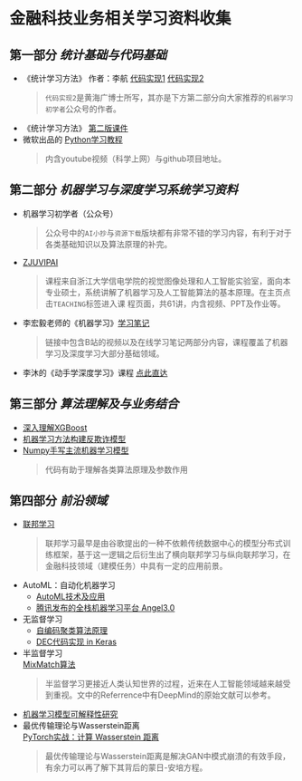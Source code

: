# 金融科技业务相关学习资料收集

## 第一部分 ***统计基础与代码基础***
* 《统计学习方法》 作者：李航 [代码实现1](https://github.com/WenDesi/lihang_book_algorithm) [代码实现2](https://github.com/fengdu78/lihang-code)<br/>
  > `代码实现2`是黄海广博士所写，其亦是下方第二部分向大家推荐的`机器学习初学者`公众号的作者。
* 《统计学习方法》 [第二版课件](https://pan.baidu.com/s/1HUw0MeBD-1LP-r441oykhw)
* 微软出品的 [Python学习教程](https://mp.weixin.qq.com/s?__biz=MzI3MTA0MTk1MA==&mid=2652054508&idx=4&sn=723354957ed28933ddc154f74365a8da&chksm=f120571dc657de0b6a6182feaf24e3ffd16711df6449becd3e1826b710a660e1dc43b4ec1ffb&mpshare=1&scene=1&srcid=0131EyQBdbZzDQJQbj1RwYS7&sharer_sharetime=1580405684837&sharer_shareid=593d73ae1a135ed19ede5354b6489071&exportkey=AZy2LjalkpV9w2QqK0nCQSA%3D&pass_ticket=csWHPvTAo43pjSZX33LJIs8ODHMOEw3ZX%2BrQWGEuiip8tEuN5jB%2B6sBvYCu4Q53l#rd)
  > 内含youtube视频（科学上网）与github项目地址。

## 第二部分 ***机器学习与深度学习系统学习资料***
* 机器学习初学者（公众号）<br/>
  > 公众号中的`AI小抄`与`资源下载`版块都有非常不错的学习内容，有利于对于各类基础知识以及算法原理的补完。
* [ZJUVIPAI](http://www.zjuvipai.com/)<br/>
  > 课程来自浙江大学信电学院的视觉图像处理和人工智能实验室，面向本专业硕士，系统讲解了机器学习及人工智能算法的基本原理。在主页点击`TEACHING`标签进入课 程页面，共61讲，内含视频、PPT及作业等。
* 李宏毅老师的《机器学习》[学习笔记](https://github.com/datawhalechina/leeml-notes)<br/>
  > 链接中包含B站的视频以及在线学习笔记两部分内容，课程覆盖了机器学习及深度学习大部分基础领域。
* 李沐的《动手学深度学习》课程 [点此直达](https://zh.gluon.ai/chapter_preface/preface.html)

## 第三部分 ***算法理解及与业务结合***
* [深入理解XGBoost](https://mp.weixin.qq.com/s?__biz=MzIyNjM2MzQyNg==&mid=2247488040&idx=1&sn=70db1201cf71fbdabdda2834423ba8b5&chksm=e870c365df074a7389a29a39b725016c92420113d90a3f2a2bd7fa92c5f02a61119661475e1f&mpshare=1&scene=1&srcid=01315C3oHIGbIaRsTokE1QWD&sharer_sharetime=1580405518051&sharer_shareid=593d73ae1a135ed19ede5354b6489071&exportkey=ARy2P5K9YWsONJ4QTW%2Fql6Q%3D&pass_ticket=csWHPvTAo43pjSZX33LJIs8ODHMOEw3ZX%2BrQWGEuiip8tEuN5jB%2B6sBvYCu4Q53l#rd)
* [机器学习方法构建反欺诈模型](https://mp.weixin.qq.com/s?__biz=MzI5NDY1MjQzNA==&mid=2247488019&idx=3&sn=bcf56c347170ac8a79df1b04edb29d7a&chksm=ec5ecd6edb294478abeb2231b505f3217a99363a2caf7304b83ed16b33603aa98614bbcb98aa&mpshare=1&scene=1&srcid=1106QdLk6r668jazE4qyanK5&sharer_sharetime=1580405505699&sharer_shareid=593d73ae1a135ed19ede5354b6489071&exportkey=AW%2FH9vdRYEC2q%2FbUAnRpLIE%3D&pass_ticket=csWHPvTAo43pjSZX33LJIs8ODHMOEw3ZX%2BrQWGEuiip8tEuN5jB%2B6sBvYCu4Q53l#rd)
* [Numpy手写主流机器学习模型](https://github.com/ddbourgin/numpy-ml/tree/master/numpy_ml)<br/>
  > 代码有助于理解各类算法原理及参数作用

## 第四部分 ***前沿领域***
* [联邦学习](https://mp.weixin.qq.com/s?__biz=MzI2MDYzMjA4Nw==&mid=2247484717&idx=1&sn=b5ce09ae42dbb13f90b3d8fb50441755&chksm=ea67fe55dd1077435479d9d4f35d8cd3ccd72a5434f97509eda1e6a08acee05fbd6138131980&mpshare=1&scene=1&srcid=0131GIYmPgIj1EThCOQz07sa&sharer_sharetime=1580405976753&sharer_shareid=593d73ae1a135ed19ede5354b6489071&exportkey=AR7Z25eCQaxl%2F1o4oXFrmOQ%3D&pass_ticket=csWHPvTAo43pjSZX33LJIs8ODHMOEw3ZX%2BrQWGEuiip8tEuN5jB%2B6sBvYCu4Q53l#rd)
  > 联邦学习最早是由谷歌提出的一种不依赖传统数据中心的模型分布式训练框架，基于这一逻辑之后衍生出了横向联邦学习与纵向联邦学习，在金融科技领域（建模任务）中具有一定的应用前景。
* AutoML：自动化机器学习<br/>
  * [AutoML技术及应用](https://mp.weixin.qq.com/s?__biz=MzU1NTMyOTI4Mw==&mid=2247493989&idx=1&sn=9207ab0711aa248363bdd52f14f784da&chksm=fbd75b09cca0d21fd04b4ca66b2640c0c6efd5ec44e6142fafa9b5d4dde17eb023bf2160c421&mpshare=1&scene=1&srcid=0131pPrxzbh9g3sRHOyVBsEV&sharer_sharetime=1580406634745&sharer_shareid=593d73ae1a135ed19ede5354b6489071&exportkey=Af2Juj3pRJvIxZ60BdiZhAw%3D&pass_ticket=csWHPvTAo43pjSZX33LJIs8ODHMOEw3ZX%2BrQWGEuiip8tEuN5jB%2B6sBvYCu4Q53l#rd)
  * [腾讯发布的全栈机器学习平台 Angel3.0](https://mp.weixin.qq.com/s?__biz=MzA3MDQ4MzQzMg==&mid=2665691501&idx=1&sn=d907294a47bf1cb23b8a759ca4897d7f&chksm=842bb5eab35c3cfccd3272542b75ea4df14094c7f3f143eecdc649e3bc0d8052d6c766610394&mpshare=1&scene=1&srcid=0131rvSxvYzpkVnswr1WTpcz&sharer_sharetime=1580406584313&sharer_shareid=593d73ae1a135ed19ede5354b6489071&exportkey=AXN1kU3INJyUZSi90M7fH%2FQ%3D&pass_ticket=csWHPvTAo43pjSZX33LJIs8ODHMOEw3ZX%2BrQWGEuiip8tEuN5jB%2B6sBvYCu4Q53l#rd)
* 无监督学习<br/>
  * [自编码聚类算法原理](https://www.cnblogs.com/wzyj/p/9827584.html)
  * [DEC代码实现 in Keras](https://github.com/XifengGuo/DEC-keras/blob/master/DEC.py)
* 半监督学习<br/>
  [MixMatch算法](https://mp.weixin.qq.com/s?__biz=MzI5MDUyMDIxNA==&mid=2247488927&idx=1&sn=8028ec9ff1f8940e82fa6189b96afcd0&chksm=ec1ff866db6871701fdbdda5c2fafa0c83359643ff5ddfde4074ea22598f88d5b9e1f1264f78&mpshare=1&scene=1&srcid=1210zoVHAwt64ImAyTdAvpa9&sharer_sharetime=1580405551424&sharer_shareid=593d73ae1a135ed19ede5354b6489071&exportkey=AXr2NsxySItDYRZgIhK87NA%3D&pass_ticket=csWHPvTAo43pjSZX33LJIs8ODHMOEw3ZX%2BrQWGEuiip8tEuN5jB%2B6sBvYCu4Q53l#rd)<br/>
  > 半监督学习更接近人类认知世界的过程，近来在人工智能领域越来越受到重视。文中的Referrence中有DeepMind的原始文献可以参考。  
* [机器学习模型可解释性研究](https://mp.weixin.qq.com/s?__biz=MzI1MzY0MzE4Mg==&mid=2247485815&idx=1&sn=538dac045556f63b9142aae5d3e6b8d2&chksm=e9d019b6dea790a0d8ace82f0ff3e6dc442b86025140e471744d9c914796daf5bcbef27f5e4f&mpshare=1&scene=1&srcid=0131bDHVUqwfqdUnadZgi3Vf&sharer_sharetime=1580405542041&sharer_shareid=593d73ae1a135ed19ede5354b6489071&exportkey=ASO%2FFCT2GhKymohzZAbRL4g%3D&pass_ticket=csWHPvTAo43pjSZX33LJIs8ODHMOEw3ZX%2BrQWGEuiip8tEuN5jB%2B6sBvYCu4Q53l#rd)
* 最优传输理论与Wasserstein距离<br/>
  [PyTorch实战：计算 Wasserstein 距离](https://mp.weixin.qq.com/s?__biz=MzA4MjEyNTA5Mw==&mid=2652569257&idx=1&sn=2de9ff51aa8a2877efd4caca68e51f6c&chksm=8464d6e3b3135ff5199642d3204d92f1eb95124bad3656653bf23c132f1058511b12ded98005&mpshare=1&scene=1&srcid=0131rLKtJXfxb9wDX8w46FIn&sharer_sharetime=1580405648057&sharer_shareid=593d73ae1a135ed19ede5354b6489071&exportkey=AfBWohuVEA5WKS8IxliW7fA%3D&pass_ticket=csWHPvTAo43pjSZX33LJIs8ODHMOEw3ZX%2BrQWGEuiip8tEuN5jB%2B6sBvYCu4Q53l#rd)<br/>
  > 最优传输理论与Wasserstein距离是解决GAN中模式崩溃的有效手段，有余力可以再了解下其背后的蒙日-安培方程。



